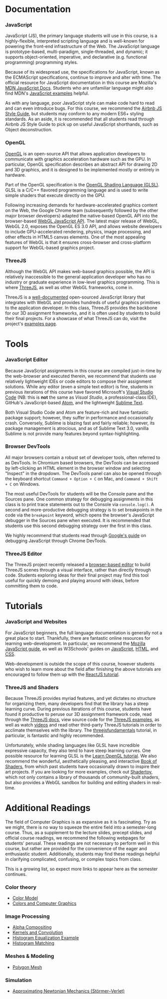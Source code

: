 # Documentation

### JavaScript
JavaScript (JS), the primary language students will use in this course, is a highly-flexible, interpreted scripting language and is well-known for powering the front-end infrastructure of the Web. The JavaScript language is prototype-based, multi-paradigm, single-threaded, and dynamic; it supports object-oriented, imperative, and declarative (e.g. functional programming) programming styles.

Because of its widespread use, the specifications for JavaScript, known as the ECMAScript specifications, continue to improve and alter with time. The official resource for JavaScript documentation in this course are Mozilla's [MDN JavaScript Docs](https://developer.mozilla.org/en-US/docs/Web/JavaScript). Students who are unfamiliar language might also find MDN's [JavaScript examples](https://www.w3schools.com/js/js_examples.asp) helpful.

As with any language, poor JavaScript style can make code hard to read and can even introduce bugs. For this course, we recommend the [Airbnb JS Style Guide](https://github.com/airbnb/javascript), but students may conform to any modern ES6+ styling standards. As an aside, it is recommended that all students read through Airbnb JS Style Guide to pick up on useful JavaScript shorthands, such as Object deconstruction.

### OpenGL
[OpenGL](https://www.opengl.org/documentation/) is an open-source API that allows application developers to communicate with graphics acceleration hardware such as the GPU. In particular, OpenGL specification describes an abstract API for drawing 2D and 3D graphics, and it is designed to be implemented mostly or entirely in hardware.

Part of the OpenGL specification is the [OpenGL Shading Language (GLSL)](http://docs.gl/sl4/acos). GLSL is a C/C++ flavored programming language and is used to write simple shaders that execute directly on the GPU.

Following increasing demands for hardware-accelerated graphics content on the Web, the Google Chrome team (subsequently followed by the other major browser developers) adapted the native-based OpenGL API into the browser-based [WebGL JavaScript API](https://developer.mozilla.org/en-US/docs/Web/API/WebGL_API). The latest major release of WebGL, WebGL 2.0, exposes the OpenGL ES 3.0 API, and allows website developers to include GPU-accelerated rendering, physics, image processing, and other effects in HTML5 canvas elements. One of the most appealing features of WebGL is that it ensures cross-browser and cross-platform support for WebGL-based graphics project.

### ThreeJS
Although the WebGL API makes web-based graphics possible, the API is relatively inaccessible to the general application developer who has no industry or graduate experience in low-level graphics programming. This is where [ThreeJS](https://threejs.org/), as well as other WebGL frameworks, come in.

ThreeJS is a [well-documented](https://threejs.org/docs/index.html#manual/en/introduction/Creating-a-scene) open-sourced JavaScript library that integrates with WebGL and provides hundreds of useful graphics primitives to the application developer. In this class, ThreeJS provides the backbone for our 3D assignment frameworks, and it is often used by students to build their final projects. For a showcase of what ThreeJS can do, visit the project's [examples page](https://threejs.org/examples/#webgl_geometries).

# Tools
### JavaScript Editor
Because JavaScript assignments in this course are compiled just-in-time by the web-browser and executed therein, we recommend that students use relatively lightweight IDEs or code editors to compose their assignment solutions. While any editor (even a simple text editor) is fine, students in previous iterations of this course have favored Microsoft's [Visual Studio Code](https://code.visualstudio.com/) (NB: this is **not** the same as *Visual Studio*, a professional-class IDE), GitHub's JavaScript-based [Atom](https://atom.io/), and the lightweight [Sublime Text](https://www.sublimetext.com/).

Both Visual Studio Code and Atom are feature-rich and have fantastic package support; however, they suffer in performance and occasionally crash. Conversely, Sublime is blazing fast and fairly reliable; however, its package management is atrocious, and as of Sublime Text 3.0, vanilla Sublime is not provide many features beyond syntax-highlighting.

### Browser DevTools
All major browsers contain a robust set of developer tools, often referred to as DevTools. In Chromium based browsers, the DevTools can be accessed by left-clicking an HTML element in the browser window and selecting "Inspect" in the dropdown. The DevTools panel can also be opened through the keyboard shortcut `Command + Option + C` on Mac, and `Command + Shift + C` on Windows.

The most useful DevTools for students will be the Console pane and the Sources pane. One common strategy for debugging assignments in this class is to print trace statements out to the Console via `console.log()`. A second and more-productive debugging strategy is to set breakpoints in the code via the `breakpoint` keyword, which opens the browser's JavaScript debugger in the Sources pane when executed. It is recommended that students use this second debugging strategy over the first in this class.

We highly recommend that students read through [Google's guide](https://developers.google.com/web/tools/chrome-devtools/javascript) on debugging JavaScript through Chrome DevTools.

### ThreeJS Editor
The ThreeJS project recently released a [browser-based editor](https://threejs.org/editor/) to build ThreeJS scenes through a visual interface, rather than directly through code. Students exploring ideas for their final project may find this tool useful for quickly demoing and playing around with ideas, before committing them to code.

# Tutorials
### JavaScript and Websites
For JavaScript beginners, the full language documentation is generally not a great place to start. Thankfully, there are fantastic online resources for learning web-development. In particular, we recommend the [Mozilla JavaScript guide](https://developer.mozilla.org/en-US/docs/Web/JavaScript/Guide), as well as W3Schools' guides on [JavaScript](https://www.w3schools.com/js/default.asp), [HTML](https://www.w3schools.com/html/default.asp), and [CSS](https://www.w3schools.com/css/default.asp).

Web-development is outside the scope of this course, however students who wish to learn more about the field after finishing the above tutorials are encouraged to follow them up with the [ReactJS tutorial](https://reactjs.org/tutorial/tutorial.html#before-we-start-the-tutorial).

### ThreeJS and Shaders
Because ThreeJS provides myriad features, and yet dictates no structure for organizing them, many developers find that the library has a steep learning curve. During previous iterations of this course, students have found it productive to peruse our 3D assignment framework code, read through the [ThreeJS docs](https://threejs.org/docs/index.html#manual/en/introduction/Creating-a-scene), view source code for the [ThreeJS examples](https://threejs.org/examples/#webgl_geometries), as well as watch [videos](https://www.youtube.com/watch?v=ABV1mK1CGOY) and read other third-party ThreeJS tutorials in order to acclimate themselves with the library. The [threejsfundamentals](https://threejsfundamentals.org) tutorial, in particular, is fantastic and highly recommended.

Unfortunately, while shading languages like GLSL have incredible expressive capacity, they also tend to have steep learning curves. One possible resource for learning GLSL is the [Learn OpenGL tutorial](https://learnopengl.com/Getting-started/Shaders). We also recommend the wonderful, aesthetically pleasing, and interactive [Book of Shaders](https://thebookofshaders.com/), from which past students have occasionally drawn to inspire their art projects. If you are looking for more examples, check out [Shadertoy](https://www.shadertoy.com/), which not only contains a library of thousands of community-built shaders, but also provides a WebGL sandbox for building and editing shaders in real-time.

# Additional Readings
The field of Computer Graphics is as expansive as it is fascinating. Try as we might, there is no way to squeeze the entire field into a semester-long course. Thus, as a supplement to the lecture slides, precept slides, and official course readings, we recommend the following webpages for students' perusal. These readings are not necessary to perform well in this course, but rather are provided for the convenience of the eager and enthusiastic student. Additionally, students may find these readings helpful in clarifying complicated, confusing, or complex topics from class.

This is a growing list, so expect more links to appear here as the semester continues.

### Color theory
* [Color Model](https://en.wikipedia.org/wiki/Color_model)
* [Colors and Computer Graphics](https://en.wikipedia.org/wiki/Comparison_of_color_models_in_computer_graphics)

### Image Processing
* [Alpha Compositing](https://en.wikipedia.org/wiki/Alpha_compositing)
* [Kernels and Convolution](https://en.wikipedia.org/wiki/Kernel_(image_processing))
* [Histogram Equalization Example](https://en.wikipedia.org/wiki/Histogram_equalization#Small_image)
* [Histogram Matching](https://en.wikipedia.org/wiki/Histogram_matching)

### Meshes & Modeling
* [Polygon Mesh](https://en.wikipedia.org/wiki/Polygon_mesh)

### Simulation
* [Approximating Newtonian Mechanics (Störmer–Verlet)](https://en.wikipedia.org/wiki/Verlet_integration)

<!--- # Final Project Hall of Fame
Here you will find a selection of the best final projects from previous years. Links to the demos and source code for these projects are available below for students' collective inspiration, interest, and entertainment.

#### hall-of-fame-headers

 <div><hall-of-fame></hall-of-fame></div> --->
